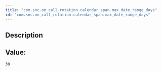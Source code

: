 ```yaml
---
title: "com.snc.on_call_rotation.calendar_span.max_date_range_days"
id: "com.snc.on_call_rotation.calendar_span.max_date_range_days"
---
```

## Description



## Value: 
```
30
```